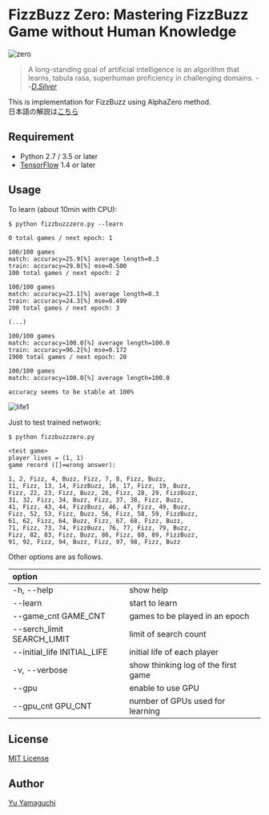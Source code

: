 # FizzBuzz Zero: Mastering FizzBuzz Game without Human Knowledge

![zero](https://user-images.githubusercontent.com/32036527/39819369-3e9bf334-53de-11e8-8f6d-245e76badc63.png)

> A long-standing goal of artificial intelligence is an algorithm that learns, tabula rasa, superhuman proficiency in challenging domains. --[*D.Silver*](https://deepmind.com/research/publications/mastering-game-go-without-human-knowledge/)  

This is implementation for FizzBuzz using AlphaZero method.  
日本語の解説は[こちら](https://qiita.com/)  

## Requirement

- Python 2.7 / 3.5 or later  
- [TensorFlow](https://www.tensorflow.org/) 1.4 or later  

## Usage
To learn (about 10min with CPU):
```
$ python fizzbuzzzero.py --learn

0 total games / next epoch: 1 

100/100 games
match: accuracy=25.9[%] average length=0.3
train: accuracy=29.0[%] mse=0.500
100 total games / next epoch: 2 

100/100 games
match: accuracy=23.1[%] average length=0.3
train: accuracy=24.3[%] mse=0.499
200 total games / next epoch: 3 

(...)

100/100 games
match: accuracy=100.0[%] average length=100.0
train: accuracy=96.2[%] mse=0.172
1900 total games / next epoch: 20 

100/100 games
match: accuracy=100.0[%] average length=100.0

accuracy seems to be stable at 100%
```
![life1](https://user-images.githubusercontent.com/32036527/39851660-280d0480-5453-11e8-8f5e-63c496e58373.png)


Just to test trained network:
```
$ python fizzbuzzzero.py

<test game>
player lives = (1, 1)
game record ([]=wrong answer):

1, 2, Fizz, 4, Buzz, Fizz, 7, 8, Fizz, Buzz, 
11, Fizz, 13, 14, FizzBuzz, 16, 17, Fizz, 19, Buzz, 
Fizz, 22, 23, Fizz, Buzz, 26, Fizz, 28, 29, FizzBuzz, 
31, 32, Fizz, 34, Buzz, Fizz, 37, 38, Fizz, Buzz, 
41, Fizz, 43, 44, FizzBuzz, 46, 47, Fizz, 49, Buzz, 
Fizz, 52, 53, Fizz, Buzz, 56, Fizz, 58, 59, FizzBuzz, 
61, 62, Fizz, 64, Buzz, Fizz, 67, 68, Fizz, Buzz, 
71, Fizz, 73, 74, FizzBuzz, 76, 77, Fizz, 79, Buzz, 
Fizz, 82, 83, Fizz, Buzz, 86, Fizz, 88, 89, FizzBuzz, 
91, 92, Fizz, 94, Buzz, Fizz, 97, 98, Fizz, Buzz
```

Other options are as follows.   

|option||
|:-------|:----------|
|-h, --help|show help|
|--learn|start to learn|
|--game_cnt GAME_CNT|games to be played in an epoch|
|--serch_limit SEARCH_LIMIT|limit of search count|
|--initial_life INITIAL_LIFE|initial life of each player|
|-v, --verbose|show thinking log of the first game|
|--gpu|enable to use GPU|
|--gpu_cnt GPU_CNT|number of GPUs used for learning|

## License
[MIT License](https://github.com/ymgaq/FizzBuzzZero/blob/master/LICENSE)  

## Author
[Yu Yamaguchi](https://twitter.com/ymg_aq)  

